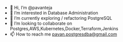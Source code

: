 - 👋 Hi, I’m @pavanteja
- 👀 I’m interested in Database Administration 
- 🌱 I’m currently exploring / refactoring PostgreSQL
- 💞️ I’m looking to collaborate on Postgres,AWS,Kubernetes,Docker,Terraform,Jenkins
- 📫 How to reach me pavan.postgresdba@gmail.com

<!---
pavanpostgres/pavanpostgres is a ✨ special ✨ repository because its `README.md` (this file) appears on your GitHub profile.
You can click the Preview link to take a look at your changes.
--->
